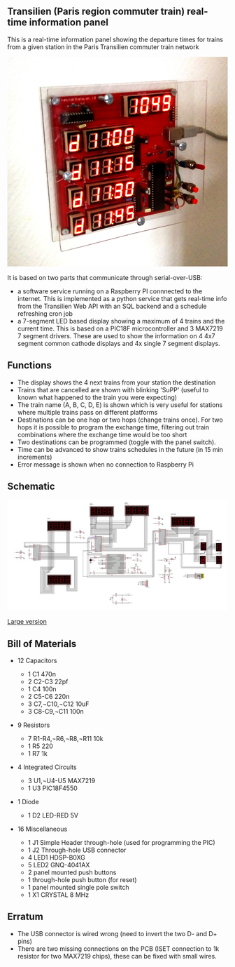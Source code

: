## Transilien (Paris region commuter train) real-time information panel

This is a real-time information panel showing the departure times for trains from a given station in the Paris Transilien commuter train network

![alt text](https://github.com/andreistoian/transilien_info_panel/blob/main/photo1.jpg?raw=true)

It is based on two parts that communicate through serial-over-USB: 
- a software service running on a Raspberry PI connnected to the internet. This is implemented as a python service that gets real-time info from the Transilien Web API with an SQL backend and a schedule refreshing cron job
- a 7-segment LED based display showing a maximum of 4 trains and the current time. This is based on a PIC18F microcontroller and 3 MAX7219 7 segment drivers. These are used to show the information on 4 4x7 segment common cathode displays and 4x single 7 segment displays. 

## Functions

- The display shows the 4 next trains from your station the destination
- Trains that are cancelled are shown with blinking 'SuPP' (useful to known what happened to the train you were expecting)
- The train name (A, B, C, D, E) is shown which is very useful for stations where multiple trains pass on different platforms
- Destinations can be one hop or two hops (change trains once). For two hops it is possible to program the exchange time, filtering out train combinations where the exchange time would be too short
- Two destinations can be programmed (toggle with the panel switch). 
- Time can be advanced to show trains schedules in the future (in 15 min increments)
- Error message is shown when no connection to Raspberry Pi

## Schematic

![alt text](https://github.com/andreistoian/transilien_info_panel/blob/main/transilien_small.jpg?raw=true)

[Large version](https://github.com/andreistoian/transilien_info_panel/blob/main/transilien.jpg?raw=true)

## Bill of Materials

- 12 Capacitors
  - 1	C1	470n	
  - 2	C2-C3	22pf	
  - 1	C4	100n	
  - 2	C5-C6	220n	
  - 3	C7,¬C10,¬C12 10uF		
  - 3	C8-C9,¬C11 100n	

- 9 Resistors
  - 7	R1-R4,¬R6,¬R8,¬R11 10k		
  - 1	R5	220		
  - 1	R7	1k		

- 4 Integrated Circuits
  - 3	U1,¬U4-U5 MAX7219		
  - 1	U3	PIC18F4550		

- 1 Diode
  - 1	D2	LED-RED		5V

- 16 Miscellaneous
  - 1	J1	Simple Header through-hole (used for programming the PIC)
  - 1	J2	Through-hole USB connector
  - 4	LED1	HDSP-B0XG		
  - 5	LED2	GNQ-4041AX		
  - 2 panel mounted push buttons
  - 1 through-hole push button (for reset)
  - 1 panel mounted single pole switch		
  - 1	X1	CRYSTAL		8 MHz


## Erratum

- The USB connector is wired wrong (need to invert the two D- and D+ pins)
- There are two missing connections on the PCB (ISET connection to 1k resistor for two MAX7219 chips), these can be fixed with small wires. 


